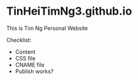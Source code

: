 # TinHeiTimNg3.github.io
This is Tim Ng Personal Website

Checklist:
- Content
- CSS file
- CNAME file
- Publish works?
